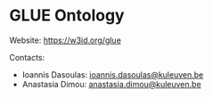 # GLUE Ontology

Website: https://w3id.org/glue

Contacts:
- Ioannis Dasoulas: ioannis.dasoulas@kuleuven.be
- Anastasia Dimou: anastasia.dimou@kuleuven.be